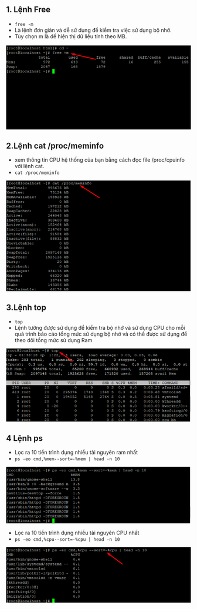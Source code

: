 ## 1. Lệnh Free
- `free -m`
- Là lệnh đơn giản và dễ sử dụng để kiểm tra việc sử dụng bộ nhớ.
- Tùy chọn m là để hiện thị dữ liệu tính theo MB.
<img src="img/top1.png">

## 2.Lệnh cat /proc/meminfo
- xem thông tin CPU hệ thống của bạn bằng cách đọc file /proc/cpuinfo với lệnh cat.
- `cat /proc/meminfo`
<img src="img/top2.png">



## 3.Lệnh top
- `top`
- Lệnh tường được sử dụng để kiểm tra bộ nhớ và sử dụng CPU cho mỗi quá trình báo cáo tổng mức sử dụng bộ nhớ và có thể được sử dụng để theo dõi tổng mức sử dụng Ram 
<img src="img/top3.png">

## 4 Lệnh ps
- Lọc ra 10 tiền trình dụng nhiều tài nguyên ram nhất 
- `ps -eo cmd,%mem--sort=-%mem | head -n 10`

<img src="img/top4.png">

- Lọc ra 10 tiền trình dụng nhiều tài nguyên CPU nhất
-  `ps -eo cmd,%cpu--sort=-%cpu | head -n 10`
<img src="img/top5.png">
